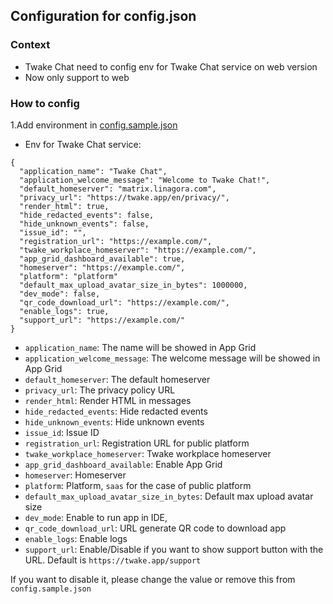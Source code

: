 ## Configuration for config.json

### Context

- Twake Chat need to config env for Twake Chat service on web version
- Now only support to web

### How to config

1.Add environment
in [config.sample.json](https://github.com/linagora/twake-on-matrix/blob/main/config.sample.json)

- Env for Twake Chat service:

```
{
  "application_name": "Twake Chat",
  "application_welcome_message": "Welcome to Twake Chat!",
  "default_homeserver": "matrix.linagora.com",
  "privacy_url": "https://twake.app/en/privacy/",
  "render_html": true,
  "hide_redacted_events": false,
  "hide_unknown_events": false,
  "issue_id": "",
  "registration_url": "https://example.com/",
  "twake_workplace_homeserver": "https://example.com/",
  "app_grid_dashboard_available": true,
  "homeserver": "https://example.com/",
  "platform": "platform"
  "default_max_upload_avatar_size_in_bytes": 1000000,
  "dev_mode": false,
  "qr_code_download_url": "https://example.com/",
  "enable_logs": true,
  "support_url": "https://example.com/"
}
```

- `application_name`: The name will be showed in App Grid
- `application_welcome_message`: The welcome message will be showed in App Grid
- `default_homeserver`: The default homeserver
- `privacy_url`: The privacy policy URL
- `render_html`: Render HTML in messages
- `hide_redacted_events`: Hide redacted events
- `hide_unknown_events`: Hide unknown events
- `issue_id`: Issue ID
- `registration_url`: Registration URL for public platform
- `twake_workplace_homeserver`: Twake workplace homeserver
- `app_grid_dashboard_available`: Enable App Grid
- `homeserver`: Homeserver
- `platform`: Platform, `saas` for the case of public platform
- `default_max_upload_avatar_size_in_bytes`: Default max upload avatar size
- `dev_mode`: Enable to run app in IDE,
- `qr_code_download_url`: URL generate QR code to download app
- `enable_logs`: Enable logs
- `support_url`: Enable/Disable if you want to show support button with the URL. Default is `https://twake.app/support`

If you want to disable it, please change the value or remove this from `config.sample.json`